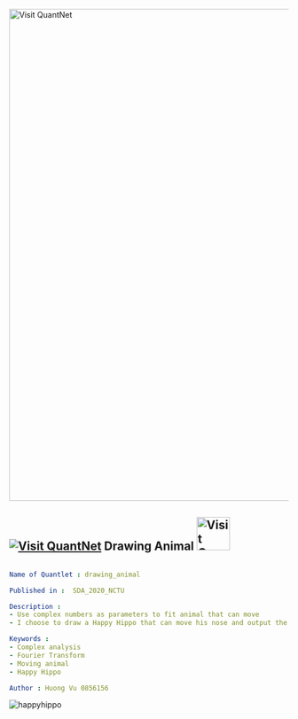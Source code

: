 [<img src="https://github.com/QuantLet/Styleguide-and-FAQ/blob/master/pictures/banner.png" width="888" alt="Visit QuantNet">](http://quantlet.de/)

## [<img src="https://github.com/QuantLet/Styleguide-and-FAQ/blob/master/pictures/qloqo.png" alt="Visit QuantNet">](http://quantlet.de/) **Drawing Animal** [<img src="https://github.com/QuantLet/Styleguide-and-FAQ/blob/master/pictures/QN2.png" width="60" alt="Visit QuantNet 2.0">](http://quantlet.de/)

```yaml

Name of Quantlet : drawing_animal

Published in :  SDA_2020_NCTU

Description :  
- Use complex numbers as parameters to fit animal that can move 
- I choose to draw a Happy Hippo that can move his nose and output the results as .mp4 file.

Keywords : 
- Complex analysis
- Fourier Transform
- Moving animal
- Happy Hippo

Author : Huong Vu 0856156

```

![happyhippo](https://user-images.githubusercontent.com/67493611/97881203-0fd95f00-1d5d-11eb-8b59-341089c063d0.png)
